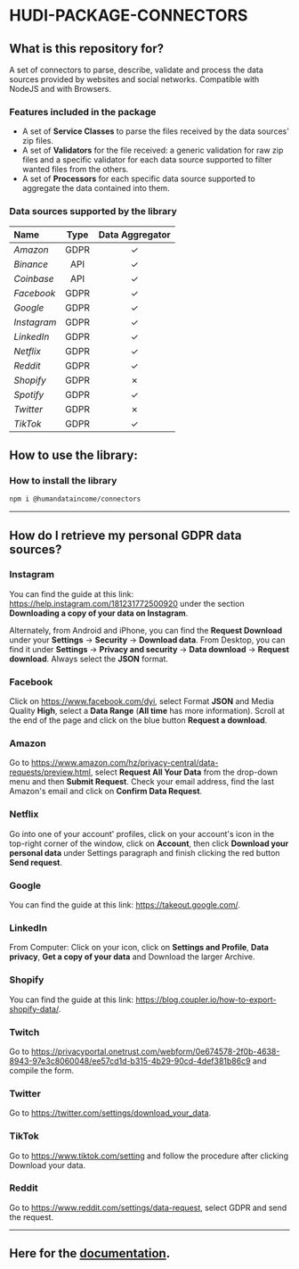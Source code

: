 # HUDI-PACKAGE-CONNECTORS

## What is this repository for?
A set of connectors to parse, describe, validate and process the data sources provided by websites and social networks. Compatible with NodeJS and with Browsers.

### Features included in the package
- A set of **Service Classes** to parse the files received by the data sources' zip files.
- A set of **Validators** for the file received: a generic validation for raw zip files and a specific validator for each data source supported to filter wanted files from the others.
- A set of **Processors** for each specific data source supported to aggregate the data contained into them.

### Data sources supported by the library
| Name        | Type | Data Aggregator |
|:------------|:----:|:---------------:|
| *Amazon*    | GDPR |     &check;     |
| *Binance*   | API  |     &check;     |
| *Coinbase*  | API  |     &check;     |
| *Facebook*  | GDPR |     &check;     |
| *Google*    | GDPR |     &check;     |
| *Instagram* | GDPR |     &check;     |
| *LinkedIn*  | GDPR |     &check;     |
| *Netflix*   | GDPR |     &check;     |
| *Reddit*    | GDPR |     &check;     |
| *Shopify*   | GDPR |     &cross;     |
| *Spotify*   | GDPR |     &check;     |
| *Twitter*   | GDPR |     &cross;     |
| *TikTok*    | GDPR |     &check;     |

## How to use the library:
### How to install the library
```sh
npm i @humandataincome/connectors
```

***

## How do I retrieve my personal GDPR data sources?

### Instagram
You can find the guide at this link: https://help.instagram.com/181231772500920 under the section **Downloading a copy of your data on Instagram**.

Alternately, from Android and iPhone, you can find the **Request Download** under your **Settings** -> **Security** -> **Download data**. From Desktop, you can find it under **Settings** -> **Privacy and security**
-> **Data download** -> **Request download**.
Always select the **JSON** format.

### Facebook
Click on https://www.facebook.com/dyi, select Format **JSON** and Media Quality **High**, select a **Data Range** (**All time** has more information). Scroll at the end of the page and click on the blue button **Request a download**.

### Amazon
Go to https://www.amazon.com/hz/privacy-central/data-requests/preview.html, select **Request All Your Data** from the drop-down menu and then **Submit Request**. Check your email address, find the last Amazon's email and click on **Confirm Data Request**.

### Netflix
Go into one of your account' profiles, click on your account's icon in the top-right corner of the window, click on **Account**, then click **Download your personal data** under Settings paragraph and finish clicking the red button **Send request**.

### Google
You can find the guide at this link: https://takeout.google.com/.

### LinkedIn
From Computer: Click on your icon, click on **Settings and Profile**, **Data privacy**, **Get a copy of your data** and Download the larger Archive.

### Shopify
You can find the guide at this link: https://blog.coupler.io/how-to-export-shopify-data/.

### Twitch
Go to https://privacyportal.onetrust.com/webform/0e674578-2f0b-4638-8943-97e3c8060048/ee57cd1d-b315-4b29-90cd-4def381b86c9 and compile the form.

### Twitter
Go to https://twitter.com/settings/download_your_data.

### TikTok
Go to https://www.tiktok.com/setting and follow the procedure after clicking Download your data.

### Reddit
Go to https://www.reddit.com/settings/data-request, select GDPR and send the request.

***

## Here for the [documentation](https://github.com/humandataincome/hudi-packages-connectors/wiki).
